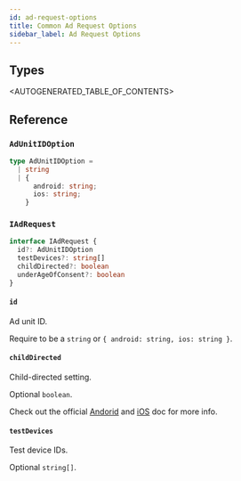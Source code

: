 ```yaml
---
id: ad-request-options
title: Common Ad Request Options
sidebar_label: Ad Request Options
---
```


## Types

<AUTOGENERATED_TABLE_OF_CONTENTS>

## Reference

### `AdUnitIDOption`

```ts
type AdUnitIDOption =
  | string
  | {
      android: string;
      ios: string;
    }
```

### `IAdRequest`

```ts
interface IAdRequest {
  id?: AdUnitIDOption
  testDevices?: string[]
  childDirected?: boolean
  underAgeOfConsent?: boolean
}
```

#### `id`

Ad unit ID.

Require to be a `string` or `{ android: string, ios: string }`.

#### `childDirected`

Child-directed setting.

Optional `boolean`.

Check out the official [Andorid](https://developers.google.com/admob/android/targeting#child-directed_setting) and [iOS](https://developers.google.com/admob/ios/targeting#child-directed_setting) doc for more info.

#### `testDevices`

Test device IDs.

Optional `string[]`.
